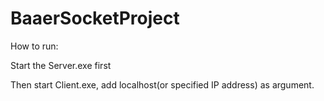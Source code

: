# BaaerSocketProject

How to run: 

Start the Server.exe first  

Then start Client.exe, add localhost(or specified IP address) as argument.


